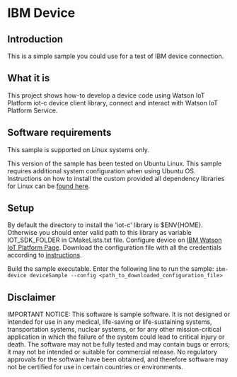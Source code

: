 # IBM Device

## Introduction
This is a simple sample you could use for a test of IBM device connection.

## What it is
This project shows how-to develop a device code using Watson IoT Platform iot-c device client library, connect and interact with Watson IoT Platform Service.

## Software requirements
This sample is supported on Linux systems only.

This version of the sample has been tested on Ubuntu Linux. This sample requires additional system configuration when using Ubuntu OS. Instructions on how to install the custom provided all dependency libraries for Linux can be [found here](https://github.com/ibm-watson-iot/iot-c#build-instructions).

## Setup
By default the directory to install the 'iot-c' library is $ENV{HOME}. Otherwise you should enter valid path to this library as variable IOT_SDK_FOLDER in CMakeLists.txt file.
Configure device on [IBM Watson IoT Platform Page](https://ibm-watson-iot.github.io/iot-c/device/).
Download the configuration file with all the credentials according to [instructions](https://ibm-watson-iot.github.io/iot-c/device/).

Build the sample executable. Enter the following line to run the sample:
`ibm-device deviceSample --config <path_to_downloaded_configuration_file>`

## Disclaimer
IMPORTANT NOTICE: This software is sample software. It is not designed or intended for use in any medical, life-saving or life-sustaining systems, transportation systems, nuclear systems, or for any other mission-critical application in which the failure of the system could lead to critical injury or death. The software may not be fully tested and may contain bugs or errors; it may not be intended or suitable for commercial release. No regulatory approvals for the software have been obtained, and therefore software may not be certified for use in certain countries or environments.
